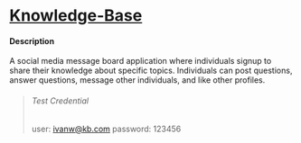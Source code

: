 # [Knowledge-Base](https://knowledge-base-comp4711.herokuapp.com)

#### Description

A social media message board application where individuals signup to share their knowledge about specific topics. Individuals can post questions, answer questions, message other individuals, and like other profiles.

> ###### Test Credential
>
> user: ivanw@kb.com password: 123456
